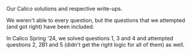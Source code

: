 Our Calico solutions and respective write-ups.

We weren't able to every question, but the questions that we attempted (and got right) have been included.

In Calico Spring '24, we solved questions 1, 3 and 4 and attempted questions 2, 2B1 and 5 (didn't get the right logic for all of them) as well.
